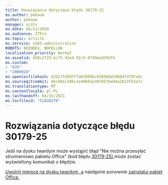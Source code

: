```yaml
---
title: Rozwiązania dotyczące błędu 30179-25
ms.author: pebaum
author: pebaum
manager: scotv
ms.date: 04/21/2020
ms.audience: ITPro
ms.topic: article
ms.service: o365-administration
ROBOTS: NOINDEX, NOFOLLOW
localization_priority: Normal
ms.assetid: 858c2f23-bcf5-42e4-92c5-8749eed29dfb
ms.custom:
- "835"
- "2000020"
ms.openlocfilehash: 42b275309ff7a63899bc03898dd29884fd797a4c
ms.sourcegitcommit: 8bc60ec34bc1e40685e3976576e04a2623f63a7c
ms.translationtype: MT
ms.contentlocale: pl-PL
ms.lasthandoff: 04/15/2021
ms.locfileid: "51828270"
---
```

# <a name="solutions-for-error-30179-25"></a>Rozwiązania dotyczące błędu 30179-25

Jeśli na dysku twardym może wystąpić błąd "Nie można przesyłać strumieniowo pakietu Office" (kod błędu [30179-25),](https://support.office.com/article/e40d3c7d-98f6-4284-94a0-882beaa44593?wt.mc_id=Alchemy_ClientDIA)może zostać wyświetlony komunikat o błędzie.
  
[Uwolnij miejsce na dysku twardym, a](https://support.microsoft.com/help/12425/windows-10-free-up-drive-space) następnie ponownie [zainstaluj pakiet Office.](https://portal.office.com/OLS/MySoftware.aspx)
  